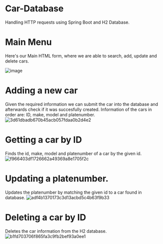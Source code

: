 # Car-Database
Handling HTTP requests using Spring Boot and H2 Database.

# Main Menu
Here's our Main HTML form, where we are able to search, add, update and delete cars.

![image](https://user-images.githubusercontent.com/47556122/221501406-e9715bda-0eef-43d3-babe-22afa63dad73.png)


# Adding a new car
Given the required information we can submit the car into the database and afterwards check if it was succesfully created.
Information of the cars in order are: ID, make, model and platenumber.
![3d61dbadb670b45acb057fdaa0b2d4e2](https://user-images.githubusercontent.com/47556122/221504565-eb3b5dbf-3b5c-4df3-9265-908e94b9a561.gif)

# Getting a car by ID
Finds the id, make, model and platenumber of a car by the given id.
![f966403df1726662a49369a8e1705f2c](https://user-images.githubusercontent.com/47556122/221504464-f3e80044-d569-4b97-a77f-7a3d02627004.gif)

# Updating a platenumber.
Updates the platenumber by matching the given id to a car found in database.
![adf4b1370173c3d13acbd5c4b63f9b33](https://user-images.githubusercontent.com/47556122/221504379-3868994a-ea4c-49f2-8a9f-0a2d2b63e6e6.gif)

# Deleting a car by ID
Deletes the car information from the H2 database.
![b1fd703706f865fa3c9fb2bef93a0ee1](https://user-images.githubusercontent.com/47556122/221504322-5badc0be-e7c5-44c8-883d-3cb2393171e1.gif)
